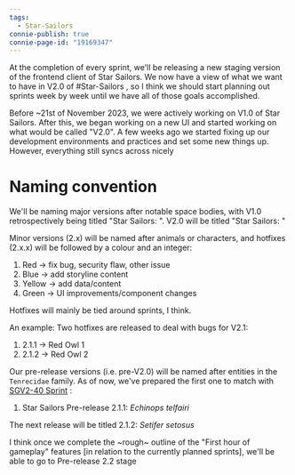 ```yaml
---
tags:
  - Star-Sailors
connie-publish: true
connie-page-id: "19169347"
---
```

At the completion of every sprint, we'll be releasing a new staging version of the frontend client of Star Sailors. We now have a view of what we want to have in V2.0 of #Star-Sailors , so I think we should start planning out sprints week by week until we have all of those goals accomplished.

Before ~21st of November 2023, we were actively working on V1.0 of Star Sailors. After this, we began working on a new UI and started working on what would be called "V2.0". A few weeks ago we started fixing up our development environments and practices and set some new things up. However, everything still syncs across nicely

# Naming convention
We'll be naming major versions after notable space bodies, with V1.0 retrospectively being titled "Star Sailors: ". V2.0 will be titled "Star Sailors: "

Minor versions (2.x) will be named after animals or characters, and hotfixes (2.x.x) will be followed by a colour and an integer:
1. Red -> fix bug, security flaw, other issue
2. Blue -> add storyline content
3. Yellow -> add data/content
4. Green -> UI improvements/component changes

Hotfixes will mainly be tied around sprints, I think.

An example:
Two hotfixes are released to deal with bugs for V2.1:
1. 2.1.1 -> Red Owl 1
2. 2.1.2 -> Red Owl 2

Our pre-release versions (i.e. pre-V2.0) will be named after entities in the `Tenrecidae` family. As of now, we've prepared the first one to match with [SGV2-40 Sprint](obsidian://open?vault=Liam's%20vault&file=07%20Development%2FRetrospectives%2FFirst%20Mission%20Group%20-%20SGV2-40%20Retrospective) :
1. Star Sailors Pre-release 2.1.1: _Echinops telfairi_ 

The next release will be titled 2.1.2: _Setifer setosus_ 

I think once we complete the ~rough~ outline of the "First hour of gameplay" features [in relation to the currently planned sprints], we'll be able to go to Pre-release 2.2 stage